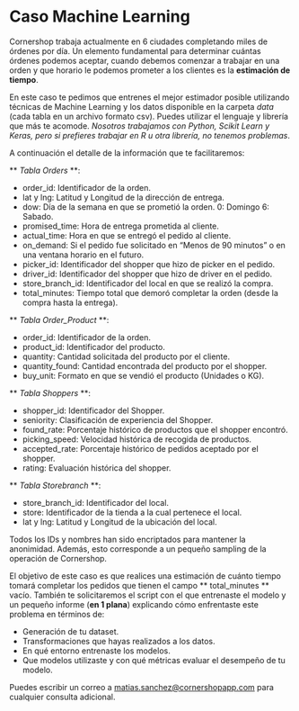 # Caso Machine Learning

Cornershop trabaja actualmente en 6 ciudades completando miles de órdenes por día. Un elemento fundamental para determinar cuántas órdenes podemos aceptar, cuando debemos comenzar a trabajar en una orden y que horario le podemos prometer a los clientes es la **estimación de tiempo**.

En este caso te pedimos que entrenes el mejor estimador posible utilizando técnicas de Machine Learning y los datos disponible en la carpeta *data* (cada tabla en un archivo formato csv). Puedes utilizar el lenguaje y librería que más te acomode. *Nosotros trabajamos con Python, Scikit Learn y Keras, pero si prefieres trabajar en R u otra librería, no tenemos problemas*.

A continuación el detalle de la información que te facilitaremos:

** *Tabla Orders* **:
- order_id: Identificador de la orden.
- lat y lng: Latitud y Longitud de la dirección de entrega.
- dow: Día de la semana en que se prometió la orden. 0: Domingo 6: Sabado.
- promised_time: Hora de entrega prometida al cliente.
- actual_time: Hora en que se entregó el pedido al cliente.
- on_demand: Si el pedido fue solicitado en “Menos de 90 minutos” o en una ventana horario en el futuro.
- picker_id: Identificador del shopper que hizo de picker en el pedido.
- driver_id: Identificador del shopper que hizo de driver en el pedido.
- store_branch_id: Identificador del local en que se realizó la compra.
- total_minutes: Tiempo total que demoró completar la orden (desde la compra hasta la entrega).

** *Tabla Order_Product* **:
- order_id: Identificador de la orden.
- product_id: Identificador del producto.
- quantity: Cantidad solicitada del producto por el cliente.
- quantity_found: Cantidad encontrada del producto por el shopper.
- buy_unit: Formato en que se vendió el producto (Unidades o KG).

** *Tabla Shoppers* **:
- shopper_id: Identificador del Shopper.
- seniority: Clasificación de experiencia del Shopper.
- found_rate: Porcentaje histórico de productos que el shopper encontró.
- picking_speed: Velocidad histórica de recogida de productos.
- accepted_rate: Porcentaje histórico de pedidos aceptado por el shopper.
- rating: Evaluación histórica del shopper.

** *Tabla Storebranch* **:
- store_branch_id: Identificador del local.
- store: Identificador de la tienda a la cual pertenece el local.
- lat y lng: Latitud y Longitud de la ubicación del local.

Todos los IDs y nombres han sido encriptados para mantener la anonimidad. Además, esto corresponde a un pequeño sampling de la operación de Cornershop.

El objetivo de este caso es que realices una estimación de cuánto tiempo tomará completar los pedidos que tienen el campo ** total_minutes ** vacío. También te solicitaremos el script con el que entrenaste el modelo y un pequeño informe (**en 1 plana**) explicando cómo enfrentaste este problema en términos de:

- Generación de tu dataset.
- Transformaciones que hayas realizados a los datos.
- En qué entorno entrenaste los modelos.
- Que modelos utilizaste y con qué métricas evaluar el desempeño de tu modelo.

Puedes escribir un correo a matias.sanchez@cornershopapp.com para cualquier consulta adicional.
